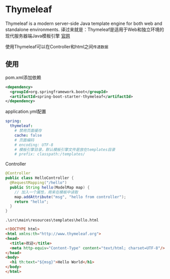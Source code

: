 # Thymeleaf
Thymeleaf is a modern server-side Java template engine for both web and standalone environments.
译过来就是：Thymeleaf是适用于Web和独立环境的现代服务器端Java模板引擎
[官网](www.thymeleaf.org)

使用Thymeleaf可以在Controller和html之间`传递数据`

## 使用
pom.xml添加依赖
```xml
<dependency>
  <groupId>org.springframework.boot</groupId>
  <artifactId>spring-boot-starter-thymeleaf</artifactId>
</dependency>
```

application.yml配置
```yml
spring:
  thymeleaf:
    # 禁用页面缓存
    cache: false
    # 页面编码
    # encoding: UTF-8
    # 模板引擎目录，默认模板引擎文件是放在templates目录
    # prefix: classpath:/templates/
```

Controller
```java
@Controller
public class HelloController {
  @RequestMapping("/hello")
  public String hello(ModelMap map) {
    // 加入一个属性，用来在模板中读取
    map.addAttribute("msg", "hello from controller");
    return "hello";
  }
}
```

`.\src\main\resources\templates\hello.html`
```html
<!DOCTYPE html>
<html xmlns:th="http://www.thymeleaf.org">
<head>
  <title>欢迎</title>
  <meta http-equiv="Content-Type" content="text/html; charset=UTF-8"/>
</head>
<body>
  <h1 th:text="${msg}">Hello World</h1>
</body>
</html>
```